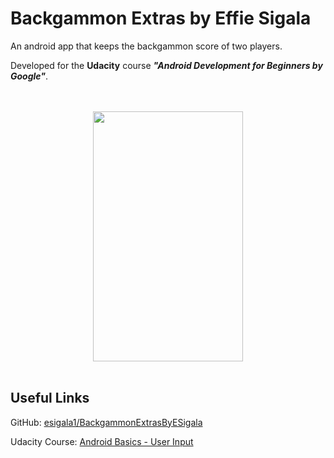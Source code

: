Backgammon Extras by Effie Sigala
===================================

An android app that keeps the backgammon score of two players.

Developed for the **Udacity** course **_"Android Development for Beginners by Google"_**.

<div align="center">
  <br><br>
  <img src="" height="400" width="240"></img>
  <br><br>
</div>

Useful Links
--------------

GitHub: [esigala1/BackgammonExtrasByESigala]()

Udacity Course: [Android Basics - User Input](https://www.udacity.com/course/android-basics-user-input--ud836)
